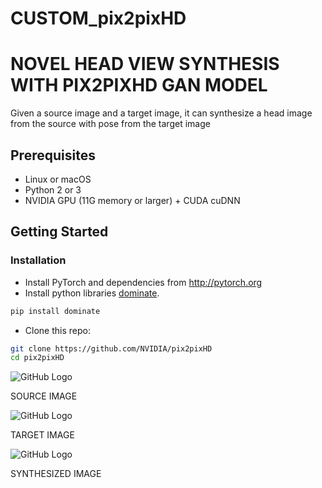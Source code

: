# CUSTOM_pix2pixHD
# NOVEL HEAD VIEW SYNTHESIS WITH PIX2PIXHD GAN MODEL

Given a source image and a target image, it can synthesize a head image from the source with pose from the target image


## Prerequisites
- Linux or macOS
- Python 2 or 3
- NVIDIA GPU (11G memory or larger) + CUDA cuDNN

## Getting Started
### Installation
- Install PyTorch and dependencies from http://pytorch.org
- Install python libraries [dominate](https://github.com/Knio/dominate).
```bash
pip install dominate
```
- Clone this repo:
```bash
git clone https://github.com/NVIDIA/pix2pixHD
cd pix2pixHD
```




![GitHub Logo](https://github.com/vedant-916/TEST/blob/main/CUSTOM_pix2pixHD/SRC.png)



SOURCE IMAGE


![GitHub Logo](https://github.com/vedant-916/TEST/blob/main/CUSTOM_pix2pixHD/TARGET.png)



TARGET IMAGE



![GitHub Logo](https://github.com/vedant-916/TEST/blob/main/CUSTOM_pix2pixHD/SYNTHESIZED.png)


SYNTHESIZED IMAGE


